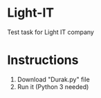 # Light-IT
Test task for Light IT company

# Instructions
1. Download "Durak.py" file
2. Run it (Python 3 needed)
